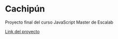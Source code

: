 # Cachipún
Proyecto final del curso JavaScript Master de Escalab

[Link del proyecto](https://arielarmijo.github.io/escalab-js-pf/index.html)